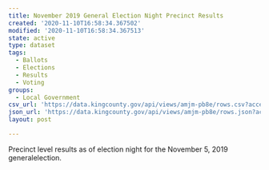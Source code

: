```yaml
---
title: November 2019 General Election Night Precinct Results
created: '2020-11-10T16:58:34.367502'
modified: '2020-11-10T16:58:34.367513'
state: active
type: dataset
tags:
  - Ballots
  - Elections
  - Results
  - Voting
groups:
  - Local Government
csv_url: 'https://data.kingcounty.gov/api/views/amjm-pb8e/rows.csv?accessType=DOWNLOAD'
json_url: 'https://data.kingcounty.gov/api/views/amjm-pb8e/rows.json?accessType=DOWNLOAD'
layout: post

---
```

Precinct level results as of election night for the November 5, 2019 generalelection.
